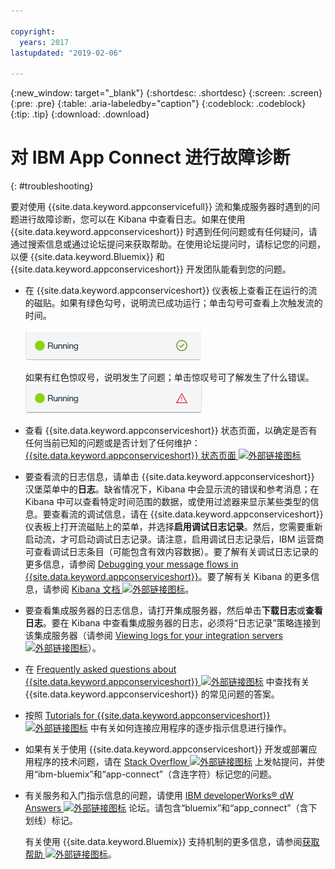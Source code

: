 ```yaml
---

copyright:
  years: 2017
lastupdated: "2019-02-06"

---
```


{:new_window: target="_blank"}
{:shortdesc: .shortdesc}
{:screen: .screen}
{:pre: .pre}
{:table: .aria-labeledby="caption"}
{:codeblock: .codeblock}
{:tip: .tip} 
{:download: .download}


# 对 IBM App Connect 进行故障诊断
{: #troubleshooting}

要对使用 {{site.data.keyword.appconservicefull}} 流和集成服务器时遇到的问题进行故障诊断，您可以在 Kibana 中查看日志。如果在使用 {{site.data.keyword.appconserviceshort}} 时遇到任何问题或有任何疑问，请通过搜索信息或通过论坛提问来获取帮助。在使用论坛提问时，请标记您的问题，以便 {{site.data.keyword.Bluemix}} 和 {{site.data.keyword.appconserviceshort}} 开发团队能看到您的问题。

-   在 {{site.data.keyword.appconserviceshort}} 仪表板上查看正在运行的流的磁贴。如果有绿色勾号，说明流已成功运行；单击勾号可查看上次触发流的时间。

    ![显示流已成功运行的屏幕快照](/images/SuccessfulFlow.jpg)

    如果有红色惊叹号，说明发生了问题；单击惊叹号可了解发生了什么错误。
![显示流有问题的屏幕快照](/images/ErroredFlow.jpg)

-   查看 {{site.data.keyword.appconserviceshort}} 状态页面，以确定是否有任何当前已知的问题或是否计划了任何维护：[{{site.data.keyword.appconserviceshort}} 状态页面 ![外部链接图标](../../icons/launch-glyph.svg "外部链接图标")](https://developer.ibm.com/integration/docs/app-connect/app-connect-status/)
-   要查看流的日志信息，请单击 {{site.data.keyword.appconserviceshort}} 汉堡菜单中的**日志**。缺省情况下，Kibana 中会显示流的错误和参考消息；在 Kibana 中可以查看特定时间范围的数据，或使用过滤器来显示某些类型的信息。要查看流的调试信息，请在 {{site.data.keyword.appconserviceshort}} 仪表板上打开流磁贴上的菜单，并选择**启用调试日志记录**。然后，您需要重新启动流，才可启动调试日志记录。请注意，启用调试日志记录后，IBM 运营商可查看调试日志条目（可能包含有效内容数据）。要了解有关调试日志记录的更多信息，请参阅 [Debugging your message flows in {{site.data.keyword.appconserviceshort}}](https://developer.ibm.com/integration/docs/app-connect/tutorials-for-ibm-app-connect/debugging-message-flows-ibm-app-connect/)。要了解有关 Kibana 的更多信息，请参阅 [Kibana 文档 ![外部链接图标](../../icons/launch-glyph.svg "外部链接图标")](https://www.elastic.co/guide/en/kibana/4.0/discover.html)。
-   要查看集成服务器的日志信息，请打开集成服务器，然后单击**下载日志**或**查看日志**。要在 Kibana 中查看集成服务器的日志，必须将“日志记录”策略连接到该集成服务器（请参阅 [Viewing logs for your integration servers ![外部链接图标](../../icons/launch-glyph.svg "外部链接图标")](https://developer.ibm.com/integration/docs/app-connect/tutorials-for-ibm-app-connect/running-your-ibm-integration-bus-solutions-in-ibm-app-connect-enterprise-beta-plan/viewing-logs-for-your-integration-servers-in-app-connect-enterprise-beta)）。
-   在 [Frequently asked questions about {{site.data.keyword.appconserviceshort}} ![外部链接图标](../../icons/launch-glyph.svg "外部链接图标")](https://developer.ibm.com/integration/docs/app-connect/faq/) 中查找有关 {{site.data.keyword.appconserviceshort}} 的常见问题的答案。
-   按照 [Tutorials for {{site.data.keyword.appconserviceshort}} ![外部链接图标](../../icons/launch-glyph.svg "外部链接图标")](https://developer.ibm.com/integration/docs/app-connect/tutorials-for-ibm-app-connect/) 中有关如何连接应用程序的逐步指示信息进行操作。
-   如果有关于使用 {{site.data.keyword.appconserviceshort}} 开发或部署应用程序的技术问题，请在 [Stack Overflow ![外部链接图标](../../icons/launch-glyph.svg "外部链接图标")](http://stackoverflow.com/search?q=app-connect+ibm-bluemix) 上发帖提问，并使用“ibm-bluemix”和“app-connect”（含连字符）标记您的问题。
-   有关服务和入门指示信息的问题，请使用 [IBM developerWorks&reg; dW Answers ![外部链接图标](../../icons/launch-glyph.svg "外部链接图标")](https://developer.ibm.com/answers/topics/app_connect/?smartspace=bluemix) 论坛。请包含“bluemix”和“app_connect”（含下划线）标记。

    有关使用 {{site.data.keyword.Bluemix}} 支持机制的更多信息，请参阅[获取帮助 ![外部链接图标](../../icons/launch-glyph.svg "外部链接图标")](https://console.ng.bluemix.net/docs/support/index.html#getting-help)。


